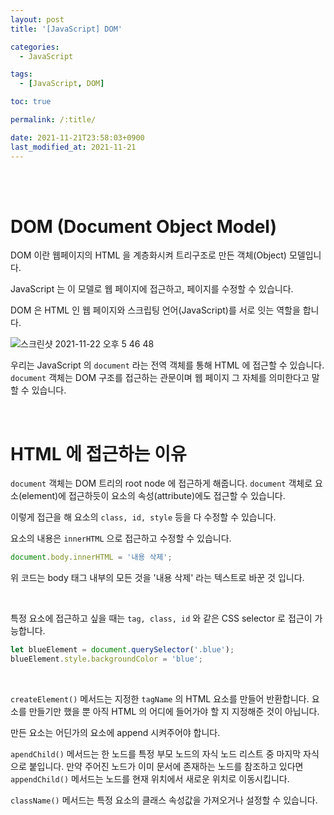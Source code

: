 ```yaml
---
layout: post
title: '[JavaScript] DOM'

categories:
  - JavaScript

tags:
  - [JavaScript, DOM]

toc: true

permalink: /:title/

date: 2021-11-21T23:58:03+0900
last_modified_at: 2021-11-21
---
```


<br>
<br>

# DOM (Document Object Model)

DOM 이란 웹페이지의 HTML 을 계층화시켜 트리구조로 만든 객체(Object) 모델입니다.

JavaScript 는 이 모델로 웹 페이지에 접근하고, 페이지를 수정할 수 있습니다.

DOM 은 HTML 인 웹 페이지와 스크립팅 언어(JavaScript)를 서로 잇는 역할을 합니다.

![스크린샷 2021-11-22 오후 5 46 48](https://user-images.githubusercontent.com/87692499/142830379-29bb7ada-b1f5-4b1d-8da9-87973315f9e7.png)

우리는 JavaScript 의 `document` 라는 전역 객체를 통해 HTML 에 접근할 수 있습니다. `document` 객체는 DOM 구조를 접근하는 관문이며 웹 페이지 그 자체를 의미한다고 말할 수 있습니다.

<br>

# HTML 에 접근하는 이유

`document` 객체는 DOM 트리의 root node 에 접근하게 해줍니다. `document` 객체로 요소(element)에 접근하듯이 요소의 속성(attribute)에도 접근할 수 있습니다.

이렇게 접근을 해 요소의 `class, id, style` 등을 다 수정할 수 있습니다.

요소의 내용은 `innerHTML` 으로 접근하고 수정할 수 있습니다.

```javascript
document.body.innerHTML = '내용 삭제';
```

위 코드는 body 태그 내부의 모든 것을 '내용 삭제' 라는 텍스트로 바꾼 것 입니다.

<br>

특정 요소에 접근하고 싶을 때는 `tag, class, id` 와 같은 CSS selector 로 접근이 가능합니다.

```javascript
let blueElement = document.querySelector('.blue');
blueElement.style.backgroundColor = 'blue';
```

<br>

`createElement()` 메서드는 지정한 `tagName` 의 HTML 요소를 만들어 반환합니다. 요소를 만들기만 했을 뿐 아직 HTML 의 어디에 들어가야 할 지 지정해준 것이 아닙니다.

만든 요소는 어딘가의 요소에 append 시켜주어야 합니다.

`apendChild()` 메서드는 한 노드를 특정 부모 노드의 자식 노드 리스트 중 마지막 자식으로 붙입니다. 만약 주어진 노드가 이미 문서에 존재하는 노드를 참조하고 있다면 `appendChild()` 메서드는 노드를 현재 위치에서 새로운 위치로 이동시킵니다.

`className()` 메서드는 특정 요소의 클래스 속성값을 가져오거나 설정할 수 있습니다.